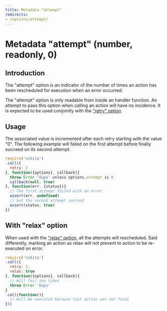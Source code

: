 ```yaml
---
title: Metadata "attempt"
redirects:
- /options/attempt/
---
```


# Metadata "attempt" (number, readonly, 0)

## Introduction

The "attempt" option is an indicator of the number of times an action has been rescheduled for execution when an error occurred.

The "attempt" option is only readable from inside an handler function. An attempt to pass this option when calling an action will have no incidence. It is expected to be used conjointly with the ["retry" option](/metadata/retry/).

## Usage

The associated value is incremented after each retry starting with the value "0". The following example will failed on the first attempt before finally succeed on its second attempt.

```js
require('nikita')
.call({
  retry: 2
}, function({options}, callback){
  throw Error 'Oups' unless options.attempt is 0
  callback(null, true)
}, function(err, {status}){
  // The first attempt failed with an error
  assert(err, undefined)
  // but the second attempt succeed
  assert(status, true)
})
```
## With "relax" option

When used with the ["relax" option](/metadata/relax/), all the attempts will rescheduled. Said differently, marking an action as relax will not prevent to action to be re-executed on error.

```js
require('nikita')
.call({
  retry: 2,
  relax: true
}, function({options}, callback){
  // Will fail two times
  throw Error 'Oups'
}
.call(function(){
  // Will be executed because last action was not fatal
}))
```

